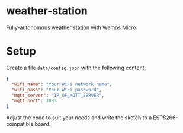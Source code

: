 # weather-station
Fully-autonomous weather station with Wemos Micro

# Setup

Create a file `data/config.json` with the following content:

```json
{
  "wifi_name": "Your WiFi network name",
  "wifi_pass": "Your WiFi password",
  "mqtt_server": "IP_OF_MQTT_SERVER",
  "mqtt_port": 1883
}
```

Adjust the code to suit your needs and write the sketch to a ESP8266-compatible board.
